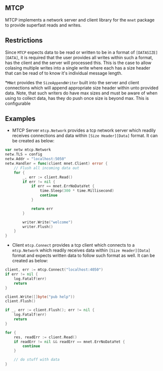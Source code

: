 MTCP
-------
MTCP implements a network server and client library for the `mnet` package to provide superfast reads and writes.

## Restrictions
Since `MTCP` expects data to be read or written to be in a format of `[DATASIZE][DATA]`, it is required that the user provides all writes within such a format, has the client and the server will 
processed this. This is the case to allow colasing multiple writes into a single write where each 
has a size header that can be read of to know it's individual message length.

*`MNet` provides the `SizeAppendWriter` built into the server and client connections which will append appropriate size header within unto provided data. Note, that such writers do have max sizes and must be aware of when using to collect data, has they do push once size is beyond max. This is configurable


## Examples

- MTCP Server
`mtcp.Network` provides a tcp network server which readily receives connections and data within `[Size Header][Data]` format. It can be created as below:

```go
var netw mtcp.Network
netw.TLS = config
netw.Addr = "localhost:5050"
netw.Handler = func(client mnet.Client) error {
    // Flush all incoming data out
    for {
        _, err := client.Read()
        if err != nil {
            if err == mnet.ErrNoDataYet {
                time.Sleep(300 * time.Millisecond)
                continue
            }

            return err
        }

        writer.Write("welcome")
        writer.Flush()
    }
}

```

- Client
`mtcp.Connect` provides a tcp client which connects to a `mtcp.Network` which readily receives data within `[Size Header][Data]` format and expects written data to follow such format as well. It can be created as below:

```go
client, err := mtcp.Connect("localhost:4050")
if err != nil {
    log.Fatalf(err)
    return
}

client.Write([]byte("pub help"))
client.Flush()

if _, err := client.Flush(); err != nil {
    log.Fatalf(err)
    return
}

for {
    res, readErr := client.Read()
    if readErr != nil && readErr == mnet.ErrNoDataYet {
        continue
    }

    // do stuff with data
}
```